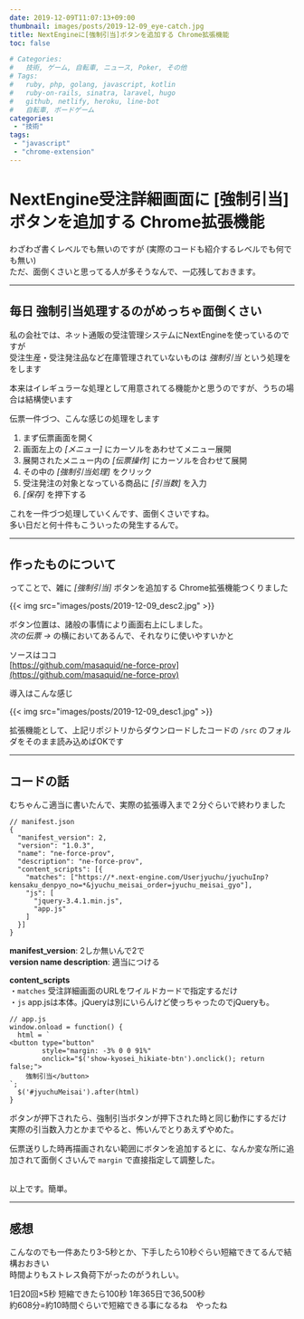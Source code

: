 ```yaml
---
date: 2019-12-09T11:07:13+09:00
thumbnail: images/posts/2019-12-09_eye-catch.jpg
title: NextEngineに[強制引当]ボタンを追加する Chrome拡張機能
toc: false

# Categories:
#   技術, ゲーム, 自転車, ニュース, Poker, その他
# Tags:
#   ruby, php, golang, javascript, kotlin
#   ruby-on-rails, sinatra, laravel, hugo
#   github, netlify, heroku, line-bot
#   自転車, ボードゲーム
categories:
 - "技術"
tags:
 - "javascript"
 - "chrome-extension"
---
```


# NextEngine受注詳細画面に [強制引当] ボタンを追加する Chrome拡張機能

わざわざ書くレベルでも無いのですが (実際のコードも紹介するレベルでも何でも無い)  
ただ、面倒くさいと思ってる人が多そうなんで、一応残しておきます。

* * *

## 毎日 強制引当処理するのがめっちゃ面倒くさい

私の会社では、ネット通販の受注管理システムにNextEngineを使っているのですが  
受注生産・受注発注品など在庫管理されていないものは _強制引当_ という処理ををします

本来はイレギュラーな処理として用意されてる機能かと思うのですが、うちの場合は結構使います

伝票一件づつ、こんな感じの処理をします

1. まず伝票画面を開く
2. 画面左上の _[メニュー]_ にカーソルをあわせてメニュー展開
3. 展開されたメニュー内の _[伝票操作]_ にカーソルを合わせて展開
4. その中の _[強制引当処理]_ をクリック
5. 受注発注の対象となっている商品に _[引当数]_ を入力
6. _[保存]_ を押下する

これを一件づつ処理していくんです、面倒くさいですね。  
多い日だと何十件もこういったの発生するんで。

* * *

## 作ったものについて

ってことで、雑に _[強制引当]_ ボタンを追加する Chrome拡張機能つくりました  

{{< img src="images/posts/2019-12-09_desc2.jpg" >}}  

ボタン位置は、諸般の事情により画面右上にしました。  
_次の伝票 →_ の横においてあるんで、それなりに使いやすいかと

ソースはココ  
[https://github.com/masaquid/ne-force-prov](https://github.com/masaquid/ne-force-prov)  

導入はこんな感じ  

{{< img src="images/posts/2019-12-09_desc1.jpg" >}}  

拡張機能として、上記リポジトリからダウンロードしたコードの <code>/src</code> のフォルダをそのまま読み込めばOKです

* * *

## コードの話

むちゃんこ適当に書いたんで、実際の拡張導入まで２分ぐらいで終わりました  

```
// manifest.json
{
  "manifest_version": 2,
  "version": "1.0.3",
  "name": "ne-force-prov",
  "description": "ne-force-prov",
  "content_scripts": [{
    "matches": ["https://*.next-engine.com/Userjyuchu/jyuchuInp?kensaku_denpyo_no=*&jyuchu_meisai_order=jyuchu_meisai_gyo"],
    "js": [
      "jquery-3.4.1.min.js",
      "app.js"
    ]
  }]
}
```
__manifest_version__: 2しか無いんで2で  
__version name description__: 適当につける  

__content_scripts__  
・<code>matches</code> 受注詳細画面のURLをワイルドカードで指定するだけ  
・<code>js</code> app.jsは本体。jQueryは別にいらんけど使っちゃったのでjQueryも。

```
// app.js
window.onload = function() {
  html = `
<button type="button"
        style="margin: -3% 0 0 91%"
        onclick="$('show-kyosei_hikiate-btn').onclick(); return false;">
    強制引当</button>
`;
  $('#jyuchuMeisai').after(html)
}
```
ボタンが押下されたら、強制引当ボタンが押下された時と同じ動作にするだけ  
実際の引当数入力とかまでやると、怖いんでとりあえずやめた。

伝票送りした時再描画されない範囲にボタンを追加するとに、なんか変な所に追加されて面倒くさいんで <code>margin</code> で直接指定して調整した。

<br>
以上です。簡単。

* * *

## 感想
こんなのでも一件あたり3-5秒とか、下手したら10秒ぐらい短縮できてるんで結構おおきい  
時間よりもストレス負荷下がったのがうれしい。  

1日20回×5秒 短縮できたら100秒 1年365日で36,500秒  
約608分=約10時間ぐらいで短縮できる事になるね　やったね
